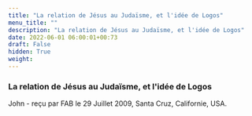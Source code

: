 ```yaml
---
title: "La relation de Jésus au Judaïsme, et l'idée de Logos"
menu_title: ""
description: "La relation de Jésus au Judaïsme, et l'idée de Logos"
date: 2022-06-01 06:00:01+00:73
draft: False
hidden: True
weight:
---
```

### La relation de Jésus au Judaïsme, et l'idée de Logos

John - reçu par FAB le 29 Juillet 2009, Santa Cruz, Californie, USA.



